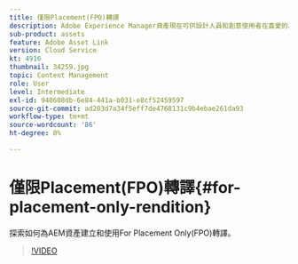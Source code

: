 ```yaml
---
title: 僅限Placement(FPO)轉譯
description: Adobe Experience Manager資產現在可供設計人員和創意使用者在喜愛的Adobe Creative Cloud案頭應用程式中使用。 Adobe Creative Cloud企業版的Adobe資產連結擴充功能可擴充搜尋和瀏覽、排序、預覽、上傳資產、結帳、修改、簽入及檢視AEM資產的中繼資料，這些功能可在Adobe Photoshop、InDesign和Illustrator等Creative Cloud工具中使用。
sub-product: assets
feature: Adobe Asset Link
version: Cloud Service
kt: 4916
thumbnail: 34259.jpg
topic: Content Management
role: User
level: Intermediate
exl-id: 940608db-6e84-441a-b031-e8cf52459597
source-git-commit: ad203d7a34f5eff7de4768131c9b4ebae261da93
workflow-type: tm+mt
source-wordcount: '86'
ht-degree: 0%

---
```


# 僅限Placement(FPO)轉譯{#for-placement-only-rendition}

探索如何為AEM資產建立和使用For Placement Only(FPO)轉譯。

>[!VIDEO](https://video.tv.adobe.com/v/34259/?quality=12)

